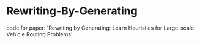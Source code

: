 # Rewriting-By-Generating
code for paper: 'Rewriting by Generating: Learn Heuristics for Large-scale Vehicle Routing Problems'
